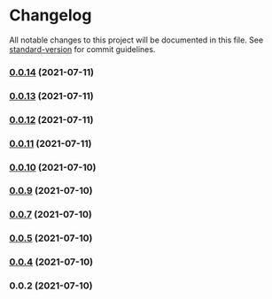 # Changelog

All notable changes to this project will be documented in this file. See [standard-version](https://github.com/conventional-changelog/standard-version) for commit guidelines.

### [0.0.14](https://github.com/jgtb313/fast-serverless-framework/compare/v0.0.13...v0.0.14) (2021-07-11)



### [0.0.13](https://github.com/jgtb313/fast-serverless-framework/compare/v0.0.12...v0.0.13) (2021-07-11)



### [0.0.12](https://github.com/jgtb313/fast-serverless-framework/compare/v0.0.11...v0.0.12) (2021-07-11)



### [0.0.11](https://github.com/jgtb313/fast-serverless-framework/compare/v0.0.10...v0.0.11) (2021-07-11)



### [0.0.10](https://github.com/jgtb313/fast-serverless-framework/compare/v0.0.9...v0.0.10) (2021-07-10)



### [0.0.9](https://github.com/jgtb313/fast-serverless-framework/compare/v0.0.7...v0.0.9) (2021-07-10)



### [0.0.7](https://github.com/jgtb313/fast-serverless-framework/compare/v0.0.5...v0.0.7) (2021-07-10)



### [0.0.5](https://github.com/jgtb313/fast-serverless-framework/compare/v0.0.4...v0.0.5) (2021-07-10)



### [0.0.4](https://github.com/jgtb313/fast-serverless-framework/compare/v0.0.2...v0.0.4) (2021-07-10)



### 0.0.2 (2021-07-10)
